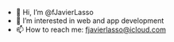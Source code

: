 - 👋 Hi, I’m @fJavierLasso
- 👀 I’m interested in web and app development
- 📫 How to reach me: fjavierlasso@icloud.com
<!---
fJavierLasso/fJavierLasso is a ✨ special ✨ repository because its `README.md` (this file) appears on your GitHub profile.
You can click the Preview link to take a look at your changes.
- 🌱 I’m currently learning Swift, Java, Javascript, HTML, CSS & SQL
- 💞️ I’m looking to collaborate on ...
--->
